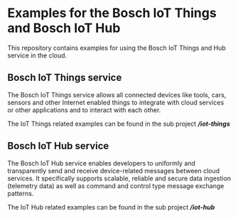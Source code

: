 # Examples for the Bosch IoT Things and Bosch IoT Hub 
This repository contains examples for using the Bosch IoT Things and Hub service in the cloud.

## Bosch IoT Things service ##

The Bosch IoT Things service allows all connected devices like tools, cars, sensors and other Internet enabled things to integrate with cloud services or other applications and to interact with each other.

The IoT Things related examples can be found in the sub project ***/iot-things***

## Bosch IoT Hub service ##

The Bosch IoT Hub service enables developers to uniformly and transparently send and receive device-related messages between cloud services. It specifically supports scalable, reliable and secure data ingestion (telemetry data) as well as command and control type message exchange patterns.

The IoT Hub related examples can be found in the sub project ***/iot-hub***